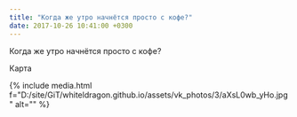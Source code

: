```yaml
---
title: "Когда же утро начнётся просто с кофе?"
date: 2017-10-26 10:41:00 +0300
---
```


Когда же утро начнётся просто с кофе?

Карта

{% include media.html f="D:/site/GiT/whiteldragon.github.io/assets/vk_photos/3/aXsL0wb_yHo.jpg" alt="" %}
